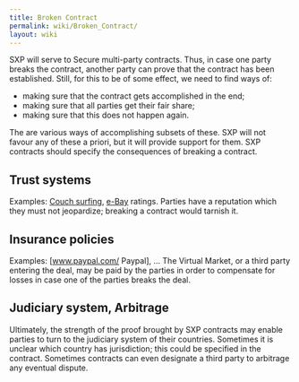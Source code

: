 ```yaml
---
title: Broken Contract
permalink: wiki/Broken_Contract/
layout: wiki
---
```


SXP will serve to Secure multi-party contracts. Thus, in case one party
breaks the contract, another party can prove that the contract has been
established. Still, for this to be of some effect, we need to find ways
of:

-   making sure that the contract gets accomplished in the end;
-   making sure that all parties get their fair share;
-   making sure that this does not happen again.

The are various ways of accomplishing subsets of these. SXP will not
favour any of these a priori, but it will provide support for them. SXP
contracts should specify the consequences of breaking a contract.

Trust systems
-------------

Examples: [Couch surfing](http://www.couchsurfing.org),
[e-Bay](http://www.ebay.com) ratings. Parties have a reputation which
they must not jeopardize; breaking a contract would tarnish it.

Insurance policies
------------------

Examples: \[www.paypal.com/ Paypal\], ... The Virtual Market, or a third
party entering the deal, may be paid by the parties in order to
compensate for losses in case one of the parties breaks the deal.

Judiciary system, Arbitrage
---------------------------

Ultimately, the strength of the proof brought by SXP contracts may
enable parties to turn to the judiciary system of their countries.
Sometimes it is unclear which country has jurisdiction; this could be
specified in the contract. Sometimes contracts can even designate a
third party to arbitrage any eventual dispute.
